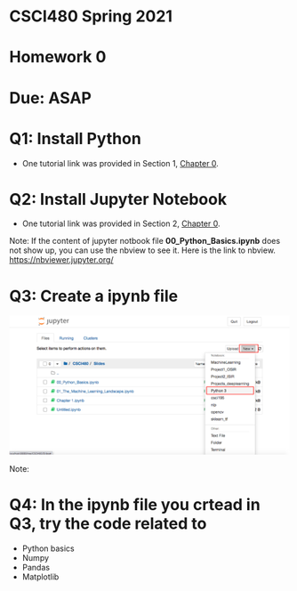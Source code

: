 # CSCI480 Spring 2021
# Homework 0
# Due: ASAP
# Q1: Install Python
+ One tutorial link was provided in Section 1, [Chapter 0](https://github.com/ZhangNingSAU/Spring-2021-CSCI-480-Machine-Learning/blob/main/Slides/00_Python_Basics.ipynb).
# Q2: Install Jupyter Notebook
+ One tutorial link was provided in Section 2, [Chapter 0](https://github.com/ZhangNingSAU/Spring-2021-CSCI-480-Machine-Learning/blob/main/Slides/00_Python_Basics.ipynb).

Note: If the content of jupyter notbook file **00_Python_Basics.ipynb** does not show up, you can use the nbview to see it. Here is the link to nbview. https://nbviewer.jupyter.org/

# Q3: Create a ipynb file

![newipynb](../Resources/HW0-newipynb.png)

Note: 
# Q4: In the ipynb file you crtead in Q3, try the code related to
  + Python basics
  + Numpy
  + Pandas
  + Matplotlib



